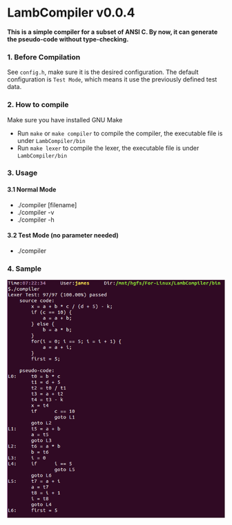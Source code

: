# LambCompiler v0.0.4

**This is a simple compiler for a subset of ANSI C. By now, it can generate the pseudo-code without type-checking.**

### 1. Before Compilation

See `config.h`, make sure it is the desired configuration. The default configuration is `Test Mode`, which means it use the previously defined test data.

### 2. How to compile

Make sure you have installed GNU Make

* Run `make` or `make compiler` to compile the compiler, the executable file is under `LambCompiler/bin`
* Run `make lexer` to compile the lexer, the executable file is under `LambCompiler/bin`

### 3. Usage

#### 3.1 Normal Mode
* ./compiler [filename]
* ./compiler -v
* ./compiler -h

#### 3.2 Test Mode (no parameter needed)
* ./compiler

### 4. Sample

![](https://raw.githubusercontent.com/Jameeeees/LambCompiler/master/doc/output.PNG)

